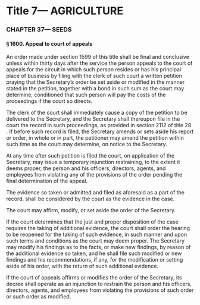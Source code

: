 
# Title 7— AGRICULTURE
### CHAPTER 37— SEEDS
#### § 1600. Appeal to court of appeals

An order made under section 1599 of this title shall be final and conclusive unless within thirty days after the service the person appeals to the court of appeals for the circuit in which such person resides or has his principal place of business by filing with the clerk of such court a written petition praying that the Secretary’s order be set aside or modified in the manner stated in the petition, together with a bond in such sum as the court may determine, conditioned that such person will pay the costs of the proceedings if the court so directs.

The clerk of the court shall immediately cause a copy of the petition to be delivered to the Secretary, and the Secretary shall thereupon file in the court the record in such proceedings, as provided in section 2112 of title 28 . If before such record is filed, the Secretary amends or sets aside his report or order, in whole or in part, the petitioner may amend the petition within such time as the court may determine, on notice to the Secretary.

At any time after such petition is filed the court, on application of the Secretary, may issue a temporary injunction restraining, to the extent it deems proper, the person and his officers, directors, agents, and employees from violating any of the provisions of the order pending the final determination of the appeal.

The evidence so taken or admitted and filed as aforesaid as a part of the record, shall be considered by the court as the evidence in the case.

The court may affirm, modify, or set aside the order of the Secretary.

If the court determines that the just and proper disposition of the case requires the taking of additional evidence, the court shall order the hearing to be reopened for the taking of such evidence, in such manner and upon such terms and conditions as the court may deem proper. The Secretary may modify his findings as to the facts, or make new findings, by reason of the additional evidence so taken, and he shall file such modified or new findings and his recommendations, if any, for the modification or setting aside of his order, with the return of such additional evidence.

If the court of appeals affirms or modifies the order of the Secretary, its decree shall operate as an injunction to restrain the person and his officers, directors, agents, and employees from violating the provisions of such order or such order as modified.
